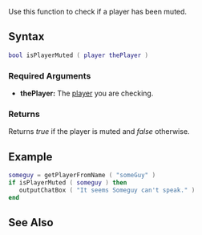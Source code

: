 Use this function to check if a player has been muted.

Syntax
------

``` lua
bool isPlayerMuted ( player thePlayer )
```

### Required Arguments

-   **thePlayer:** The [player](/docs/player.md "wikilink") you are checking.

### Returns

Returns *true* if the player is muted and *false* otherwise.

Example
-------

``` lua
someguy = getPlayerFromName ( "someGuy" )
if isPlayerMuted ( someguy ) then
   outputChatBox ( "It seems Someguy can't speak." )
end
```

See Also
--------
